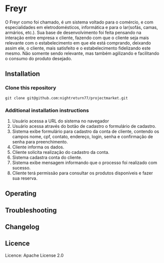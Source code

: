 # Freyr
O Freyr como foi chamado, é um sistema voltado para o comércio, e com
especialidades em eletrodomésticos, informática e para o lar(sofás, camas, armários, etc.). Sua
base de desenvolvimento foi feita pensando na interação entre empresa x cliente, fazendo
com que o cliente seja mais relevante com o estabelecimento em que ele está comprando,
deixando assim ele, o cliente, mais satisfeito e o estabelecimento fidelizando este mesmo. Não
somente sendo relevante, mas também agilizando e facilitando o consumo do produto
desejado.
## Installation
### Clone this repository
```
git clone git@github.com:nightreturn77/projectmarket.git

```
### Additional installation instructions
1) Usuário acessa a URL do sistema no navegador
2) Usuário acessa através do botão de cadastro o formulário de cadastro. 
3) Sistema exibe formulário para cadastro da conta de cliente, contendo os
campos nome, cpf, contato, endereço, login, senha e confirmação de
senha para preenchimento.
4) Cliente informa os dados.
5) Cliente solicita realização do cadastro da conta.
6) Sistema cadastra conta do cliente.
7) Sistema exibe mensagem informando que o processo foi realizado com
sucesso.
8) Cliente terá permissão para consultar os produtos disponíveis e fazer sua reserva.

## Operating

## Troubleshooting
## Changelog
## Licence
Licence: Apache License 2.0

